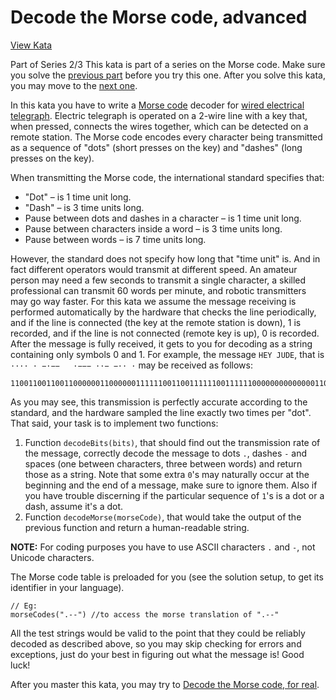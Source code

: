 # Decode the Morse code, advanced
[View Kata](https://www.codewars.com/kata/decode-the-morse-code-advanced)

Part of Series 2/3
This kata is part of a series on the Morse code. Make sure you solve the [previous part](https://www.codewars.com/kata/decode-the-morse-code) before you try this one. After you solve this kata, you may move to the [next one](https://www.codewars.com/kata/decode-the-morse-code-for-real).

In this kata you have to write a [Morse code](https://en.wikipedia.org/wiki/Morse_code) decoder for [wired electrical telegraph](https://en.wikipedia.org/wiki/Electrical_telegraph).
Electric telegraph is operated on a 2-wire line with a key that, when pressed, connects the wires together, which can be detected on a remote station. The Morse code encodes every character being transmitted as a sequence of "dots" (short presses on the key) and "dashes" (long presses on the key).

When transmitting the Morse code, the international standard specifies that:
* "Dot" – is 1 time unit long.
* "Dash" – is 3 time units long.
* Pause between dots and dashes in a character – is 1 time unit long.
* Pause between characters inside a word – is 3 time units long.
* Pause between words – is 7 time units long.

However, the standard does not specify how long that "time unit" is. And in fact different operators would transmit at different speed. An amateur person may need a few seconds to transmit a single character, a skilled professional can transmit 60 words per minute, and robotic transmitters may go way faster.
For this kata we assume the message receiving is performed automatically by the hardware that checks the line periodically, and if the line is connected (the key at the remote station is down), 1 is recorded, and if the line is not connected (remote key is up), 0 is recorded. After the message is fully received, it gets to you for decoding as a string containing only symbols 0 and 1.
For example, the message `HEY JUDE`, that is `···· · −·−−   ·−−− ··− −·· ·` may be received as follows:
```
1100110011001100000011000000111111001100111111001111110000000000000011001111110011111100111111000000110011001111110000001111110011001100000011
```

As you may see, this transmission is perfectly accurate according to the standard, and the hardware sampled the line exactly two times per "dot".
That said, your task is to implement two functions:
1. Function `decodeBits(bits)`, that should find out the transmission rate of the message, correctly decode the message to dots `.`, dashes `-` and spaces (one between characters, three between words) and return those as a string. Note that some extra `0`'s may naturally occur at the beginning and the end of a message, make sure to ignore them. Also if you have trouble discerning if the particular sequence of `1`'s is a dot or a dash, assume it's a dot.
2. Function `decodeMorse(morseCode)`, that would take the output of the previous function and return a human-readable string.

**NOTE:** For coding purposes you have to use ASCII characters `.` and `-`, not Unicode characters.

The Morse code table is preloaded for you (see the solution setup, to get its identifier in your language).

```
// Eg:
morseCodes(".--") //to access the morse translation of ".--"
```

All the test strings would be valid to the point that they could be reliably decoded as described above, so you may skip checking for errors and exceptions, just do your best in figuring out what the message is!
Good luck!

After you master this kata, you may try to [Decode the Morse code, for real](https://www.codewars.com/kata/decode-the-morse-code-for-real).
